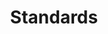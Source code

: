 ---
layout: side-navigation
order: 4
title: Standards
description: Click an item on the left to start browsing.
tags:
- homepage
---